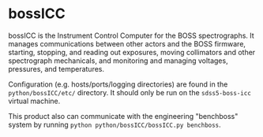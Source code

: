 # bossICC

bossICC is the Instrument Control Computer for the BOSS spectrographs. It manages communications between other actors and the BOSS firmware, starting, stopping, and reading out exposures, moving collimators and other spectrograph mechanicals, and monitoring and managing voltages, pressures, and temperatures.

Configuration (e.g. hosts/ports/logging directories) are found in the `python/bossICC/etc/` directory. It should only be run on the `sdss5-boss-icc` virtual machine.

This product also can communicate with the engineering "benchboss" system by running `python python/bossICC/bossICC.py benchboss`.

